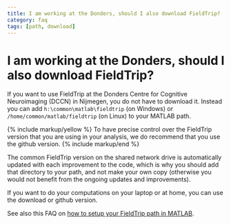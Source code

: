 ```yaml
---
title: I am working at the Donders, should I also download FieldTrip?
category: faq
tags: [path, download]
---
```


# I am working at the Donders, should I also download FieldTrip?

If you want to use FieldTrip at the Donders Centre for Cognitive Neuroimaging (DCCN) in Nijmegen, you do not have to download it. Instead you can add `h:\common\matlab\fieldtrip` (on Windows) or `/home/common/matlab/fieldtrip` (on Linux) to your MATLAB path.

{% include markup/yellow %}
To have precise control over the FieldTrip version that you are using in your analysis, we do recommend that you use the github version.
{% include markup/end %}

The common FieldTrip version on the shared network drive is automatically updated with each improvement to the code, which is why you should add that directory to your path, and not make your own copy (otherwise you would not benefit from the ongoing updates and improvements).

If you want to do your computations on your laptop or at home, you can use the download or github version.

See also this FAQ on [how to setup your FieldTrip path in MATLAB](/faq/installation).
